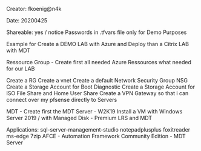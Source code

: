 Creator: fkoenig@n4k

Date: 20200425

Shareable: yes / notice Passwords in .tfvars file only for Demo Purposes

Example for Create a DEMO LAB with Azure and Deploy than a Citrix LAB with MDT

Ressource Group - Create first all needed Azure Ressources what needed for our LAB

Create a RG
Create a vnet
Create a default Network Security Group NSG
Create a Storage Account for Boot Diagnostic
Create a Storage Account for ISO File Share and Home User Share
Create a VPN Gateway so that i can connect over my pfsense directly to Servers

MDT - Create first the MDT Server - W2K19
Install a VM with Windows Server 2019 / with Managed Disk - Premium LRS and MDT

Applications:
sql-server-management-studio
notepadplusplus
foxitreader
ms-edge
7zip
AFCE - Automation Framework Community Edition - MDT Server
